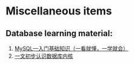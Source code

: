 # Miscellaneous items

## Database learning material: 
  1. [MySQL—入门基础知识（一看就懂，一学就会）
](https://blog.csdn.net/YJ000312/article/details/123790957?ops_request_misc=&request_id=&biz_id=102&utm_term=数据库入门&utm_medium=distribute.pc_search_result.none-task-blog-2~all~sobaiduweb~default-3-123790957.142^v99^pc_search_result_base7&spm=1018.2226.3001.4187)
  2. [一文初步认识数据库内核](https://zhuanlan.zhihu.com/p/556909884)

